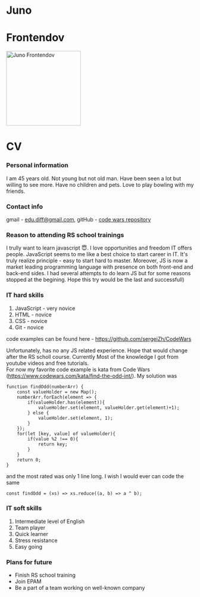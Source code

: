 # Juno
# Frontendov
<img src="https://media.fromthegrapevine.com/assets/images/2017/1/jeff-bridges-dude.jpg.839x0_q71_crop-scale.jpg" width="200" height="200" alt="Juno Frontendov">

# CV


### Personal information
I am 45 years old. Not young but not old man. Have been seen a lot but willing to see more. Have no children and pets. Love to play bowling with my friends.

### Contact info
gmail - edu.diff@gmail.com, gitHub - [code wars repository](https://github.com/sergeiZh/CodeWars)

### Reason to attending RS school trainings
I trully want to learn javascript :innocent:. 
I love opportunities and freedom IT offers people. 
JavaScript seems to me like a best choice to start career in IT. It's truly realize principle - easy to start hard to master.
Moreover, JS is now a market leading
programming language with presence on both front-end and back-end sides.
I had several attempts to do learn JS but for some reasons stopped at the begining. 
 Hope this try would be the last and successfull)
 
###  IT hard skills
1.  JavaScript - very novice
2. HTML - novice
3. CSS - novice
4. Git - novice

code examples can be found here - https://github.com/sergeiZh/CodeWars

Unfortunately, has no any JS related experience. Hope that would change after the RS scholl course.
Currently Most of the knowledge I got from youtube videos and free tutorials.  
For now my favorite code example is kata from Code Wars (https://www.codewars.com/kata/find-the-odd-int/).
My solution was
```
function findOdd(numberArr) {
    const valueHolder = new Map();
    numberArr.forEach(element => {
        if(valueHolder.has(element)){
            valueHolder.set(element, valueHolder.get(element)+1);
        } else {
            valueHolder.set(element, 1);
        }
    });
    for(let [key, value] of valueHolder){
        if(value %2 !== 0){
            return key;
        }
    }
    return 0;
}
```
and the most rated was only 1 line long. I wish I would ever can code the same
```
const findOdd = (xs) => xs.reduce((a, b) => a ^ b);
```

### IT soft skills
1. Intermediate level of English
2. Team player
3. Quick learner
4. Stress resistance
5. Easy going

### Plans for future
* Finish RS school training
* Join EPAM
* Be a part of a team working on well-known company
